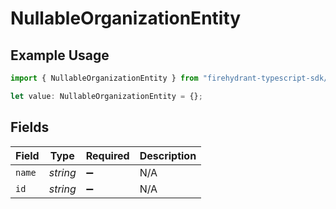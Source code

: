 # NullableOrganizationEntity

## Example Usage

```typescript
import { NullableOrganizationEntity } from "firehydrant-typescript-sdk/models/components";

let value: NullableOrganizationEntity = {};
```

## Fields

| Field              | Type               | Required           | Description        |
| ------------------ | ------------------ | ------------------ | ------------------ |
| `name`             | *string*           | :heavy_minus_sign: | N/A                |
| `id`               | *string*           | :heavy_minus_sign: | N/A                |